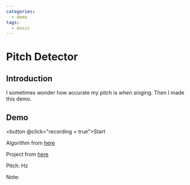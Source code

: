 ```yaml
---
categories:
  - demo
tags:
  - music
---
```


# Pitch Detector

## Introduction

I sometimes wonder how accurate my pitch is when singing. Then I made this demo.

## Demo

<button @click="recording = true">Start</button>

Algorithm from <a href="https://github.com/cwilso/PitchDetect/pull/23/commits/b0d5d28d2803d852dd85d2a1e53c22bcedba4cbf" target="_blank">here</a>

Project from <a href="https://github.com/cwilso/PitchDetect" target="_blank">here</a>

Pitch: <span v-text="pitch"></span> Hz

Note: <span v-text="note"></span>

<script setup>
import { ref, watch } from "vue";
const recording = ref(false);
const pitch = ref(0);
const note = ref("");

function autoCorrelate( buf, sampleRate ) {
	// Implements the ACF2+ algorithm
	var SIZE = buf.length;
	var rms = 0;

	for (var i = 0; i < SIZE; i++) {
		var val = buf[i];
		rms += val * val;
	}
	rms = Math.sqrt(rms / SIZE);
	if (rms < 0.01) // not enough signal
		return -1;

	var r1 = 0, r2 = SIZE - 1, thres = 0.2;
	for (var i = 0; i < SIZE / 2; i++)
		if (Math.abs(buf[i]) < thres) {
      r1 = i;
      break;
    }
	for (var i = 1; i < SIZE / 2; i++)
		if (Math.abs(buf[SIZE - i]) < thres) {
      r2 = SIZE - i;
      break;
    }

	buf = buf.slice(r1, r2);
	SIZE = buf.length;

	var c = new Array(SIZE).fill(0);
	for (var i = 0; i < SIZE; i++)
		for (var j = 0; j < SIZE - i; j++)
			c[i] = c[i] + buf[j] * buf[j + i];

  var d=0;
  while (c[d] > c[d + 1])
    d++;
	var maxval = -1, maxpos = -1;
	for (var i = d; i < SIZE; i++) {
		if (c[i] > maxval) {
			maxval = c[i];
			maxpos = i;
		}
	}
	var T0 = maxpos;

	var x1 = c[T0-1], x2 = c[T0], x3 = c[T0 + 1];
	var a = (x1 + x3 - 2 * x2) / 2;
	var b = (x3 - x1) / 2;
  if (a)
    T0 = T0 - b / (2 * a);

	return sampleRate / T0;
}

window.AudioContext = window.AudioContext || window.webkitAudioContext;
window.requestAnimationFrame = window.requestAnimationFrame || window.webkitRequestAnimationFrame;
navigator.getUserMedia =
  navigator.getUserMedia ||
  navigator.webkitGetUserMedia ||
  navigator.mozGetUserMedia;

var audioContext = null;
var analyser = null;
var mediaStreamSource = null;

var noteStrings = ["C", "C#", "D", "D#", "E", "F", "F#", "G", "G#", "A", "A#", "B"];

function noteFromPitch(frequency) {
	var noteNum = 12 * (Math.log(frequency / 440) / Math.log(2));
	return Math.round(noteNum) + 69;
}

function frequencyFromNoteNumber(note) {
	return 440 * Math.pow(2, (note - 69) / 12);
}

function centsOffFromPitch(frequency, note) {
	return Math.floor(1200 * Math.log(frequency / frequencyFromNoteNumber(note)) / Math.log(2));
}

function gotStream(stream) {
  // Create an AudioNode from the stream.
  mediaStreamSource = audioContext.createMediaStreamSource(stream);

  // Connect it to the destination.
  analyser = audioContext.createAnalyser();
  mediaStreamSource.connect(analyser);
  updatePitch();
}

function updatePitch() {
  if (!analyser)
    return;

  var buf = new Float32Array(4096);
  analyser.getFloatTimeDomainData(buf);
  var detectedPitch = autoCorrelate(buf, audioContext.sampleRate);
  if (detectedPitch !== -1) {
    var noteNumber = noteFromPitch(detectedPitch);
    pitch.value = Math.round(detectedPitch);
    note.value = noteStrings[noteNumber % 12] + (Math.floor(noteNumber / 12) - 1);
  } else {
    pitch.value = null;
    note.value = null;
  }
  window.requestAnimationFrame(updatePitch);
}

watch(recording, function(newVal) {
  if (!newVal) return;

  audioContext = new AudioContext();

  navigator.getUserMedia(
    {
      "audio": {
        "mandatory": {
          "googEchoCancellation": "false",
          "googAutoGainControl": "false",
          "googNoiseSuppression": "false",
          "googHighpassFilter": "false"
        },
        "optional": []
      }
    },
    gotStream,
    function(e) { }
  );
})
</script>
